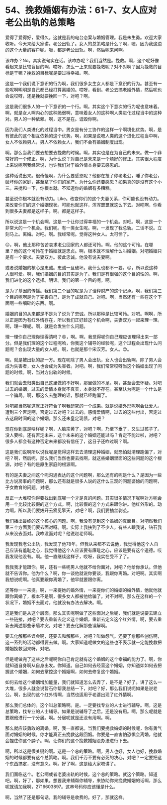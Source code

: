 # 54、挽救婚姻有办法：61-7、女人应对老公出轨的总策略

爱得了爱得好，爱得久。这就是我的电台恋案与婚姻管理。我是朱生勇。欢迎大家收听。今天来给大家讲。老公出轨了。女人的总策略是什么？啊，嗯，因为我这边的这个大量的客户呢。呃，都是老公出轨。啊，然后呢来问啊。

该咋办？No。其实说句实在话。该咋办呢？我们当然是。挽救。啊，这个呢好像看起来是比较盲目的啊，哎呀，怎么一上来就要挽救呢？对不对啊？因为挽救的目标是干嘛？挽救的目标呢是要过得幸福。啊。

这是一个我们说下意识的行为啊，我们很多女生女人都是下意识的行为。甚至有一些呢啊明明是自己都已经打算离婚的。哎呀，看到。老公去搞老婚外情，然后呢也会说哎呀，还是挽就要挽回一下，对吧？啊。

这是我们很多人的一个下意识的一个行。啊。其实这个下意次的行为呢也意味着。啊，就是女人啊内心的这种脆弱啊，意味着女人的这种啊人类进化过程当中的这种对。男人的一种依赖。啊，这不是在。诋毁你啊。

因为我们人类进化的过程当中。男女是有分工协作的这样一个啊境化优势。啊，是有彼此的这个相互依赖的这个优势。啊，如果是说嗯人类的这个进化过程当中啊，女人不依赖男人，男人不依赖女人，我们不会有婚姻制度出现。

啊。那么当我们要去想要去挽救的时候。啊，其实也是在为自己的未来。做一个非常好的一个修正。啊，为什么说？对自己是未来是一个烦好的修正。其实很大程度上来说呢啊我经常说，也许我们对于婚外情本身要去感恩的。

这种话说出来。很奇怪啊，为什么要感恩呢？他都在抢了你老老公，睡了你老公，破坏你的家庭，甚至拿了你们的家产。为什么你还要感恩？如果真的是没有这个小三。来搅和一下，你根本就。不知道你的婚姻有多糟糕。

甚至说你根本就没有动力。Like。改变你们的这个夫妻关系，你可能也没有动力。来改变你们的这个婚姻现状。可能也就这样，浑浑噩噩就这么下去。对吧啊，你看到很多夫妻都是这样子。啊。都是这样子。

所以说这是一个机会啊，这是一个让你过得幸福的一个机会。对吧。啊，这是一个非常大的一个机会。我们呢。有一类女生呢。啊，一发现了我总轨。二话不说。立刻马上。离婚。对吧。啊。我经常呢。觉得这种女人。太可怜了。

😔，啊，他比那种苦苦哀求老公回家的人都还可怜。啊。他的这个可怜。在哪里？他的这个可怜在于婚姻就是忠贞。啊，根本就不理解什么叫婚姻。对吧婚姻只是有一个要求。夫妻双方。彼此忠诚。他没有说夫妻啊。

或者说婚姻的核心是忠诚。忠诚一旦破坏。我什么也都不一要。😔，所以说这种人很可爱。啊，我们婚姻的目的其实是为了。我们是有很强的这个目的性的。啊，我们进化的这个选择。明话。我们的第一个目的呢。啊。

是为了基因的传播。我们第二个目的呢是为了诠释财产的这个记承。啊，我们第三个目的呢啊是为了完善自己，是为了成就自己。对吧。啊，当然还有一些在这个下面啊一些细碎的东西。啊。

婚姻的目的从来都是不是为了说为了忠诚。所以那种是比较可怜。对吧。啊啊，所以正是因为有红外情存在，所以我们正好趁这个机会啊，夫妻双方一起来理一理。啊，理一理呢。啊，就是会发生什么问题。

理一理你自己理你理得清吗？😡，啊。啊，我觉得呢你自己理应该理得出来一部分。但是我们理的这个过程呢哈，你我这个辅导的经验呢，这个过程会出现什么问题呢？会出现大量的女人呢。啊，也就是那个宋汉芳。女人。😊。

啊。就是被出轨的那一方。现在呢除了男人会出轨，女人也会出轨啊，除了男人会成为失害者，女人也会成为失害者。对吧。啊，我们常常哎呀当这个婚姻出现了问题的时候。啊，当对方出轨的时候。

我们就会去归类出自己这里做的不好啊，那里做的不足。啊，甚至会去怀疑。对吧过去的婚姻，过去的爱情本身就不真实，本身就不存在。甚至认为呢是一个什么是一个骗局。啊，那这么去整理的话，那就已经跑偏了。

对吧那当然呢这就正好符合了啊我研究的一个成果。就是说婚外形呢啊会让爱人。遭到三个否定啊，否定过去对吧？过去的。感情爱情啊，过去的这些付出，否定过去这段时间的这个婚姻。那么还未皇定现债，对吧？

现在你到底是啥样呢？啊，人脑宗黄了，对吧？啊，乃至下垂了，又生过孩子了。没人要啦。还有否定未来，这个未来的这个婚姻还能过吗？肯定不能过啦，对吧？很多人都会有这种否定未来都没有信任了，这日子还咋过啊？啊。

这是我们说啊所以说我呢是觉得这样去去清理这种婚姻，就恐怕就清理跑偏了，对吧？啊，然后呢，那么我们当然也要去找啊，就这些婚姻里面的这些问题的这个根源，对吧？有的是原生家庭的根源啊。

有的是夫妻之间这个呃沟通表达的这个问题啊，那么还有的呢是什么？是因为一些比方说房事的问题啊，那么还有就是很多人说的这什么三观的问题婆媳的问题啊，子女教育的问题。对吧。

反正一大堆哎你得要找出到底哪一个才是真的问题。其实很多情况下呢啊对方呢会用一个比较比较假的这个方式。啊，比较假的这个方式来跟你讲。他红外形的。动力啊，所以我们要拨开云雾见擎天，对吧？啊，我们要抽丝剥茧。

我们播出最终的这个核心的问题。啊，我没有见到这个婚姻的真面目。对吧然我们第三个方面我们要去面对呀。啊。实际上我扶到了不少人，有些人跟我说，钻石我从来没去面对。我咋没面对呢？他说赵老师啊。

我发现我老公出轨，我发现了他78年。但我从来都不去说他，我觉得他这个人自己应该有羞耻之心，我觉得他这个人应该要有廉耻之心，应该是要有这个道德。哎我发现他没有。啊。他一直继续这样子，哎呀，我实在受不了了。

我我我才能跟你。啊，还有一些呢男人他就不给你面对，对吧？他给你承认。但他就不告诉你。他为什么？啊，你一谈他就说你要谈，我跟你离婚。对吧啊。其实啊我想说呢啊。他真要跟你离婚了，他早就要跟你离。

还等你一一来提。啊，一来提她的婚外情，一来提你们的婚姻的婚外情，他就他就跟你离婚了，根本不是啊，很多女人都被他给骗了。对不对啊，那么在这样的一个状况下，婚姻不去面对。他就没有办法去解决。啊。

这是我们是从这个层面。那么其实呢啊做了这些面对之后呢，我们就是说要去建立一些链接，对吧？要去重新去定义这个婚姻，重新去定义这个红外情，啊，要去重新去阐述那些矛盾冲突，对吧？要去化解那些误解啊。

要去化解那些误会啊，还要去和解那些，对吧？叫做怨气。还要了愈那些创伤啊，这一系列的活动都得要去做。啊。大家知道呢做文的这些也不表示就一定能挽救把婚姻挽救回来呀。对吧。

但是呢做完了这些之后呢啊你自己肯定就有这个婚姻的这个幸福的能力了。啊，你就知道自身啊从自身出发。你知道。自己如何去经营这个婚姻，你知道如如何去把握这个婚姻，如何去掌控这个婚姻啊，如何去修复这个婚姻。

如何去给这个婚姻增加能量，我们就知道怎么去弄了，是不是？好了。讲了这么一大堆，很多人就会说暂石你帮我总结一下，对吧？好，那么我们说呃如果是说老公。啊，出现的这个红外情啊，当然也适用于老婆出现了红外情啊。

那么我们总体的。这个叫总策略啊。是。一定要找专业的人士进行辅导。啊，这是总策略，找专业的人士辅导。如果是说辅导了之后。还是没有用。啊，那么呢就是要跟他进行一个分居。啊。分居呢就是还没有用啊。啊。

那么就应该勇敢的离婚。啊，我一直都说。当我们要挽救婚姻的时候呢，你有勇气面对婚姻的时候。你才能真正去挽救这段回姻。你要是一直害怕恐惧会离婚，他就会捏住你这个脖子。啊，让你们的这个挽救婚姻没办法进行下去。

啊，所以这是很关键的啊。这是一个总的策略。啊，男人也好，女人也好，挽救婚姻的时候都要有这个总策略。啊。我们千万不要有必死的决心，对吧？一定要把这个东西搞定，没有意义。啊。好了啊，这是给大家嗯讲了。

我们面临这个。老公啊或者老婆出轨的时候，这个总的策略。就这个策略。知道吧。啊，好了，那如果。想要我来辅帮你辅导，来协助你来挽救婚姻的话啊，那么呢就请加我啊，2716603897。这串号码你应该懂是什么。

啊，当然了还是那句话，我的辅导是收费的。好了，那就这样。